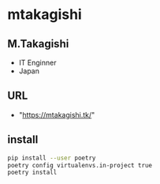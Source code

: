 # mtakagishi

## M.Takagishi

* IT Enginner
* Japan

## URL

* "https://mtakagishi.tk/"

## install

``` bash
pip install --user poetry
poetry config virtualenvs.in-project true
poetry install
```
